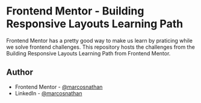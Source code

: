 # Frontend Mentor - Building Responsive Layouts Learning Path

Frontend Mentor has a pretty good way to make us learn by praticing while we solve frontend challenges. This repository hosts the challenges from the Building Responsive Layouts Learning Path from Frontend Mentor.

## Author

- Frontend Mentor - [@marcosnathan](https://www.frontendmentor.io/profile/marcosnathan)
- LinkedIn - [@marcosnathan](https://www.linkedin.com/in/marcosnathan/)